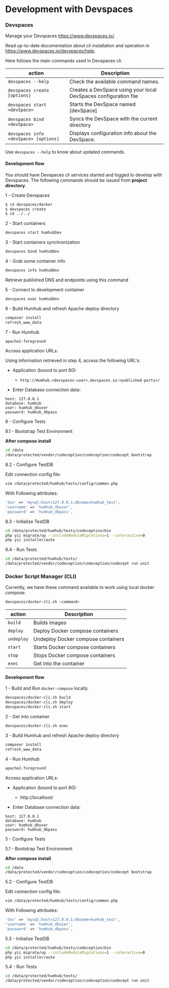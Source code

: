 # Development with Devspaces

### Devspaces

Manage your Devspaces https://www.devspaces.io/.

Read up-to-date documentation about cli installation and operation in https://www.devspaces.io/devspaces/help.

Here follows the main commands used in Devspaces cli.

|action   |Description                                                                                   |
|---------|----------------------------------------------------------------------------------------------|
|`devspaces --help`                    |Check the available command names.                               |
|`devspaces create [options]`          |Creates a DevSpace using your local DevSpaces configuration file |
|`devspaces start <devSpace>`          |Starts the DevSpace named \[devSpace\]                           |
|`devspaces bind <devSpace>`           |Syncs the DevSpace with the current directory                    |
|`devspaces info <devSpace> [options]` |Displays configuration info about the DevSpace.                  |

Use `devspaces --help` to know about updated commands.

#### Development flow

You should have Devspaces cli services started and logged to develop with Devspaces.
The following commands should be issued from **project directory**.

1 - Create Devspaces

```bash
$ cd devspaces/docker
$ devspaces create
$ cd ../../
```

2 - Start containers

```bash
devspaces start humhubDev
```

3 - Start containers synchronization

```bash
devspaces bind humhubDev
```

4 - Grab some container info

```bash
devspaces info humhubDev
```

Retrieve published DNS and endpoints using this command

5 - Connect to development container

```bash
devspaces exec humhubDev
```

6 - Build Humhub and refresh Apache deploy directory

```bash
composer install
refresh_www_data
```

7 - Run Humhub

```bash
apache2-foreground
```

Access application URLs:

Using information retrieved in step 4, access the following URL's:

* Application (bound to port 80):
    * `http://Humhub.<devspaces-user>.devspaces.io:<published-ports>/`

* Enter Database connection data:

```
host: 127.0.0.1
database: humhub
user: humhub_dbuser
password: humhub_dbpass
```

8 - Configure Tests

8.1 - Bootstrap Test Environment

**After compose install**

```bash
cd /data
/data/protected/vendor/codeception/codeception/codecept bootstrap
```

8.2 - Configure TestDB

Edit connection config file:

```bash
vim /data/protected/humhub/tests/config/common.php
```

With Following attributes:

```php
'dsn' => 'mysql:host=127.0.0.1;dbname=humhub_test',
'username' => 'humhub_dbuser',
'password' => 'humhub_dbpass',
```

8.3 - Initialize TestDB

```bash
cd /data/protected/humhub/tests/codeception/bin
php yii migrate/up --includeModuleMigrations=1 --interactive=0
php yii installer/auto
```

8.4 - Run Tests

```bash
cd /data/protected/humhub/tests/
/data/protected/vendor/codeception/codeception/codecept run unit
```

### Docker Script Manager (CLI)

Currently, we have these command available to work using local docker compose.

```bash
devspaces/docker-cli.sh <command>
```

|action    |Description                                                               |
|----------|--------------------------------------------------------------------------|
|`build`   |Builds images                                                             |
|`deploy`  |Deploy Docker compose containers                                          |
|`undeploy`|Undeploy Docker compose containers                                        |
|`start`   |Starts Docker compose containers                                          |
|`stop`    |Stops Docker compose containers                                           |
|`exec`    |Get into the container                                                    |

#### Development flow

1 - Build and Run `docker-compose` locally.

```bash
devspaces/docker-cli.sh build
devspaces/docker-cli.sh deploy
devspaces/docker-cli.sh start
```

2 - Get into container

```bash
devspaces/docker-cli.sh exec
```

3 - Build Humhub and refresh Apache deploy directory

```bash
composer install
refresh_www_data
```

4 - Run Humhub

```bash
apache2-foreground
```

Access application URLs:

* Application (bound to port 80):
    * http://localhost/

* Enter Database connection data:

```
host: 127.0.0.1
database: humhub
user: humhub_dbuser
password: humhub_dbpass
```

5 - Configure Tests

5.1 - Bootstrap Test Environment

**After compose install**

```bash
cd /data
/data/protected/vendor/codeception/codeception/codecept bootstrap
```

5.2 - Configure TestDB

Edit connection config file:

```bash
vim /data/protected/humhub/tests/config/common.php
```

With Following attributes:

```php
'dsn' => 'mysql:host=127.0.0.1;dbname=humhub_test',
'username' => 'humhub_dbuser',
'password' => 'humhub_dbpass',
```

5.3 - Initialize TestDB

```bash
cd /data/protected/humhub/tests/codeception/bin
php yii migrate/up --includeModuleMigrations=1 --interactive=0
php yii installer/auto
```

5.4 - Run Tests

```bash
cd /data/protected/humhub/tests/
/data/protected/vendor/codeception/codeception/codecept run unit
```
